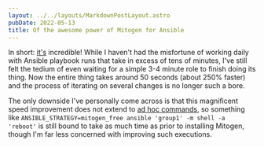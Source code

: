 ```yaml
---
layout: ../../layouts/MarkdownPostLayout.astro
pubDate: 2022-05-13
title: Of the awesome power of Mitogen for Ansible
---
```

In short: [it's](https://mitogen.networkgenomics.com/ansible_detailed.html) incredible! While I haven't had the misfortune of working daily with Ansible playbook runs that take in excess of tens of minutes, I've still felt the tedium of even waiting for a simple 3-4 minute role to finish doing its thing. Now the entire thing takes around 50 seconds (about 250% faster) and the process of iterating on several changes is no longer such a bore.

The only downside I've personally come across is that this magnificent speed improvement does not extend to [ad hoc commands](https://docs.ansible.com/ansible/latest/user_guide/intro_adhoc.html), so something like `ANSIBLE_STRATEGY=mitogen_free ansible 'group1' -m shell -a 'reboot'` is still bound to take as much time as prior to installing Mitogen, though I'm far less concerned with improving such executions.
